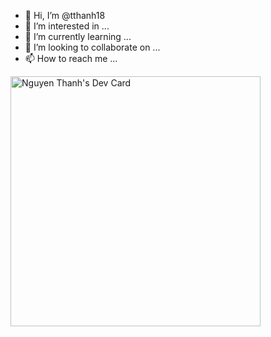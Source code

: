 - 👋 Hi, I’m @tthanh18
- 👀 I’m interested in ...
- 🌱 I’m currently learning ...
- 💞️ I’m looking to collaborate on ...
- 📫 How to reach me ...

<!---
tthanh18/tthanh18 is a ✨ special ✨ repository because its `README.md` (this file) appears on your GitHub profile.
You can click the Preview link to take a look at your changes.
--->
<a href="https://app.daily.dev/ngtthanh1811"><img src="https://api.daily.dev/devcards/6641c34983654347b8750af68ba67602.png?r=jsy" width="400" alt="Nguyen Thanh's Dev Card"/></a>
